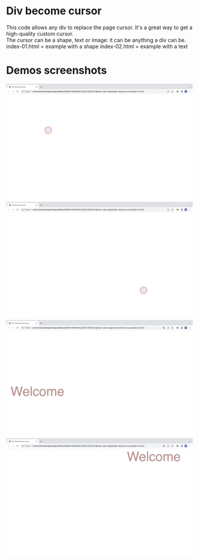 # Div become cursor

This code allows any div to replace the page cursor. It's a great way to get a high-quality custom cursor.   
The cursor can be a shape, text or image: it can be anything a div can be.  
index-01.html = example with a shape 
index-02.html = example with a text

# Demos screenshots 

![div become cursor demo 1](div-become-cursor-01.png)  
![div become cursor demo 2](div-become-cursor-02.png)  
![div become cursor demo 3](div-become-cursor-03.png)  
![div become cursor demo 4](div-become-cursor-04.png)
